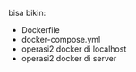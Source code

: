 bisa bikin:
- Dockerfile
- docker-compose.yml
- operasi2 docker di localhost
- operasi2 docker di server
